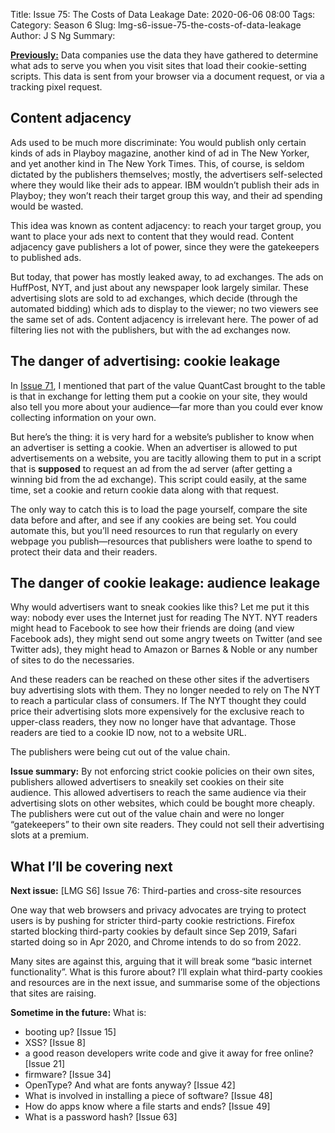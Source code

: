 Title: Issue 75: The Costs of Data Leakage
Date: 2020-06-06 08:00
Tags: 
Category: Season 6
Slug: lmg-s6-issue-75-the-costs-of-data-leakage
Author: J S Ng
Summary: 

[**Previously:**](https://buttondown.email/laymansguide/archive/) Data companies use the data they have gathered to determine what ads to serve you when you visit sites that load their cookie-setting scripts. This data is sent from your browser via a document request, or via a tracking pixel request.

## Content adjacency

Ads used to be much more discriminate: You would publish only certain kinds of ads in Playboy magazine, another kind of ad in The New Yorker, and yet another kind in The New York Times. This, of course, is seldom dictated by the publishers themselves; mostly, the advertisers self-selected where they would like their ads to appear. IBM wouldn’t publish their ads in Playboy; they won’t reach their target group this way, and their ad spending would be wasted.

This idea was known as content adjacency: to reach your target group, you want to place your ads next to content that they would read. Content adjacency gave publishers a lot of power, since they were the gatekeepers to published ads.

But today, that power has mostly leaked away, to ad exchanges. The ads on HuffPost, NYT, and just about any newspaper look largely similar. These advertising slots are sold to ad exchanges, which decide (through the automated bidding) which ads to display to the viewer; no two viewers see the same set of ads. Content adjacency is irrelevant here. The power of ad filtering lies not with the publishers, but with the ad exchanges now.

## The danger of advertising: cookie leakage

In [Issue 71]({filename}/season6/issue071/issue071.md), I mentioned that part of the value QuantCast brought to the table is that in exchange for letting them put a cookie on your site, they would also tell you more about your audience—far more than you could ever know collecting information on your own.

But here’s the thing: it is very hard for a website’s publisher to know when an advertiser is setting a cookie. When an advertiser is allowed to put advertisements on a website, you are tacitly allowing them to put in a script that is **supposed** to request an ad from the ad server (after getting a winning bid from the ad exchange). This script could easily, at the same time, set a cookie and return cookie data along with that request.

The only way to catch this is to load the page yourself, compare the site data before and after, and see if any cookies are being set. You could automate this, but you’ll need resources to run that regularly on every webpage you publish—resources that publishers were loathe to spend to protect their data and their readers.

## The danger of cookie leakage: audience leakage

Why would advertisers want to sneak cookies like this? Let me put it this way: nobody ever uses the Internet just for reading The NYT. NYT readers might head to Facebook to see how their friends are doing (and view Facebook ads), they might send out some angry tweets on Twitter (and see Twitter ads), they might head to Amazon or Barnes & Noble or any number of sites to do the necessaries.

And these readers can be reached on these other sites if the advertisers buy advertising slots with them. They no longer needed to rely on The NYT to reach a particular class of consumers. If The NYT thought they could price their advertising slots more expensively for the exclusive reach to upper-class readers, they now no longer have that advantage. Those readers are tied to a cookie ID now, not to a website URL.

The publishers were being cut out of the value chain.

**Issue summary:** By not enforcing strict cookie policies on their own sites, publishers allowed advertisers to sneakily set cookies on their site audience. This allowed advertisers to reach the same audience via their advertising slots on other websites, which could be bought more cheaply. The publishers were cut out of the value chain and were no longer “gatekeepers” to their own site readers. They could not sell their advertising slots at a premium.

## What I’ll be covering next

**Next issue:** [LMG S6] Issue 76: Third-parties and cross-site resources

One way that web browsers and privacy advocates are trying to protect users is by pushing for stricter third-party cookie restrictions. Firefox started blocking third-party cookies by default since Sep 2019, Safari started doing so in Apr 2020, and Chrome intends to do so from 2022.

Many sites are against this, arguing that it will break some “basic internet functionality”. What is this furore about? I’ll explain what third-party cookies and resources are in the next issue, and summarise some of the objections that sites are raising.

**Sometime in the future:** What is:

- booting up? [Issue 15]
- XSS? [Issue 8]
- a good reason developers write code and give it away for free online? [Issue 21]
- firmware? [Issue 34]
- OpenType? And what are fonts anyway? [Issue 42]
- What is involved in installing a piece of software? [Issue 48]
- How do apps know where a file starts and ends? [Issue 49]
- What is a password hash? [Issue 63]
